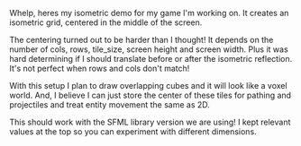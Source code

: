 Whelp, heres my isometric demo for my game I'm working on. It creates an isometric grid, centered in the middle of the screen.

The centering turned out to be harder than I thought! It depends on the number of cols, rows, tile_size, screen height and screen width. Plus it was hard determining if I should translate before or after the isometric reflection. It's not perfect when rows and cols don't match!

With this setup I plan to draw overlapping cubes and it will look like a voxel world. And, I believe I can just store the center of these tiles for pathing and projectiles and treat entity movement the same as 2D.

This should work with the SFML library version we are using! I kept relevant values at the top so you can experiment with different dimensions.
